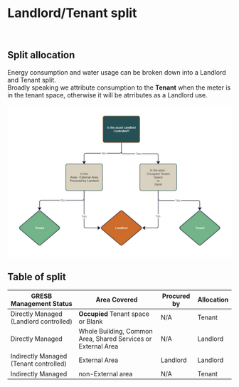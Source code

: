 # Landlord/Tenant split

<br>

## Split allocation
Energy consumption and water usage can be broken down into a Landlord and Tenant split.
<br>
Broadly speaking we attribute consumption to the <b>Tenant</b> when the meter is in the tenant space, otherwise it will be atrributes as a Landlord use.

![Landlord/Tenant split allocation](img\lt.jpg "Landlord/Tenant split allocation")
<br>

## Table of split

|GRESB Management Status|Area Covered|Procured by|Allocation|
|---|---|---|---|
|Directly Managed (Landlord controlled)| <b>Occupied</b> Tenant space or Blank|N/A |Tenant|
|Directly Managed | Whole Building, Common Area, Shared Services or External Area|N/A|Landlord|
|Indirectly Managed (Tenant controlled)|External Area | Landlord|Landlord|
|Indirectly Managed| non-External area| N/A| Tenant|